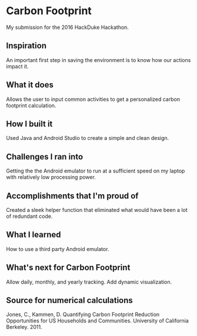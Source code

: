 # Carbon Footprint

My submission for the 2016 HackDuke Hackathon.

## Inspiration

An important first step in saving the environment is to know how our actions impact it.

## What it does

Allows the user to input common activities to get a personalized carbon footprint calculation.

## How I built it

Used Java and Android Studio to create a simple and clean design.

## Challenges I ran into

Getting the the Android emulator to run at a sufficient speed on my laptop with relatively low processing power.

## Accomplishments that I'm proud of

Created a sleek helper function that eliminated what would have been a lot of redundant code.

## What I learned

How to use a third party Android emulator.

## What's next for Carbon Footprint

Allow daily, monthly, and yearly tracking. Add dynamic visualization.

## Source for numerical calculations

Jones, C., Kammen, D. Quantifying Carbon Footprint Reduction Opportunities for US Households and Communities. University of California Berkeley. 2011.

